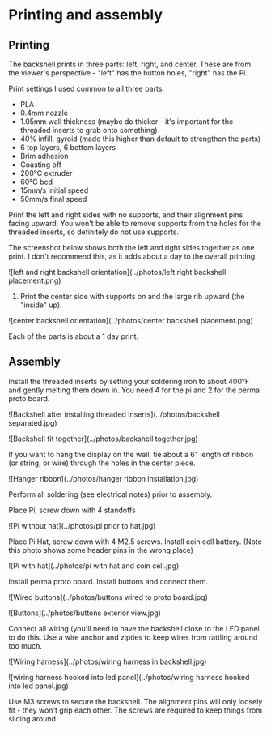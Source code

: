 # Printing and assembly

## Printing

The backshell prints in three parts: left, right, and center.  These are from the viewer's perspective - "left" has the button holes, "right" has the Pi.

Print settings I used common to all three parts:
* PLA
* 0.4mm nozzle
* 1.05mm wall thickness (maybe do thicker - it's important for the threaded inserts to grab onto something)
* 40% infill, gyroid (made this higher than default to strengthen the parts)
* 6 top layers, 6 bottom layers
* Brim adhesion
* Coasting off
* 200°C extruder
* 60°C bed
* 15mm/s initial speed
* 50mm/s final speed

Print the left and right sides with no supports, and their alignment pins facing upward.  You won't be able to remove supports from the holes for the threaded inserts, so definitely do not use supports.

The screenshot below shows both the left and right sides together as one print.  I don't recommend this, as it adds about a day to the overall printing.

![left and right backshell orientation](../photos/left right backshell placement.png)


1. Print the center side with supports on and the large rib upward (the "inside" up).

![center backshell orientation](../photos/center backshell placement.png)

Each of the parts is about a 1 day print.

## Assembly

Install the threaded inserts by setting your soldering iron to about 400°F and gently melting them down in.  You need 4 for the pi and 2 for the perma proto board.

![Backshell after installing threaded inserts](../photos/backshell separated.jpg)

![Backshell fit together](../photos/backshell together.jpg)

If you want to hang the display on the wall, tie about a 6" length of ribbon (or string, or wire) through the holes in the center piece.

![Hanger ribbon](../photos/hanger ribbon installation.jpg)

Perform all soldering (see electrical notes) prior to assembly.

Place Pi, screw down with 4 standoffs

![Pi without hat](../photos/pi prior to hat.jpg)

Place Pi Hat, screw down with 4 M2.5 screws. Install coin cell battery. (Note this photo shows some header pins in the wrong place)

![Pi with hat](../photos/pi with hat and coin cell.jpg)

Install perma proto board.  Install buttons and connect them.

![Wired buttons](../photos/buttons wired to proto board.jpg)

![Buttons](../photos/buttons exterior view.jpg)

Connect all wiring (you'll need to have the backshell close to the LED panel to do this.  Use a wire anchor and zipties to keep wires from rattling around too much.

![Wiring harness](../photos/wiring harness in backshell.jpg)

![wiring harness hooked into led panel](../photos/wiring harness hooked into led panel.jpg)

Use M3 screws to secure the backshell.  The alignment pins will only loosely fit - they won't grip each other.  The screws are required to keep things from sliding around.

